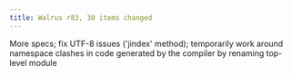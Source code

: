 ```yaml
---
title: Walrus r83, 30 items changed
---
```


More specs; fix UTF-8 issues ('jindex' method); temporarily work around namespace clashes in code generated by the compiler by renaming top-level module
